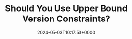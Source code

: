 ---
title: Should You Use Upper Bound Version Constraints?
slug: 20240503T101753
date: 2024-05-03T10:17:53+0000
params:
  url: https://iscinumpy.dev/post/bound-version-constraints/
tags:
- python
---